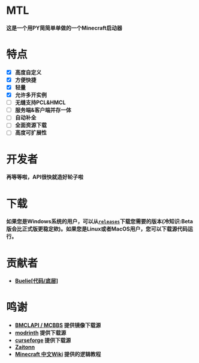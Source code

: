 # MTL
**这是一个用PY简简单单做的一个Minecraft启动器**

# 特点
* [x] **高度自定义**
* [x] **方便快捷**
* [x] **轻量**
* [x] **允许多开实例**
* [ ] **无缝支持PCL&HMCL**
* [ ] **服务端&客户端并存一体**
* [ ] **自动补全**
* [ ] **全面资源下载**
* [ ] **高度可扩展性**

# 开发者
**再等等啦，API很快就造好轮子啦**

# 下载
**如果您是Windows系统的用户，可以从[`releases`](https://github.com/Buelie/MinecraftTechLauncher/releases)下载您需要的版本(冷知识:Beta版会比正式版更稳定欸)。如果您是Linux或者MacOS用户，您可以下载源代码运行。**

# 贡献者
* **[Buelie[代码/底层]](https://github.com/Buelie)**

# 鸣谢
* **[BMCLAPI / MCBBS](https://bmclapidoc.bangbang93.com/) 提供镜像下载源**
* **[modrinth](https://modrinth.com/) 提供下载源**
* **[curseforge](https://www.curseforge.com/) 提供下载源**
* **[Zaitonn](https://github.com/Zaitonn)**
*  **[Minecraft 中文Wiki](https://minecraft.fandom.com/zh/wiki/%E6%95%99%E7%A8%8B/%E7%BC%96%E5%86%99%E5%90%AF%E5%8A%A8%E5%99%A8) 提供的逻辑教程**
